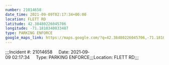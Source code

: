 ```yaml
---
number: 21014658
date_time: 2021-09-09T02:17:34+00:00
location: FLETT RD
latitude: 42.38480226045706
longitude: -71.1810340033487
type: PARKING ENFORCE
google_maps_link: https://maps.google.com/?q=42.38480226045706,-71.1810340033487
---
```


;;;Incident #: 21014658     Date: 2021‐09‐09 02:17:34     Type: PARKING ENFORCE;;;Location: FLETT RD;;;
